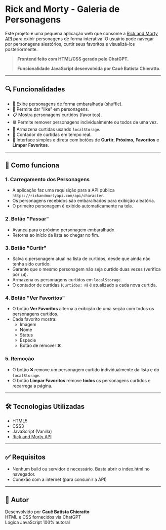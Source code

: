 # Rick and Morty - Galeria de Personagens

Este projeto é uma pequena aplicação web que consome a [Rick and Morty API](https://rickandmortyapi.com/) para exibir personagens de forma interativa. O usuário pode navegar por personagens aleatórios, curtir seus favoritos e visualizá-los posteriormente.

> **Frontend feito com HTML/CSS gerado pelo ChatGPT.**
>
> **Funcionalidade JavaScript desenvolvida por Cauê Batista Chieratto.**

---

## 🔍 Funcionalidades

- 🔄 Exibe personagens de forma embaralhada (shuffle).
- 💚 Permite dar "like" em personagens.
- 📋 Mostra personagens curtidos (favoritos).
- 🗑️ Permite remover personagens individualmente ou todos de uma vez.
- 💾 Armazena curtidas usando `localStorage`.
- 🔢 Contador de curtidas em tempo real.
- 👥 Interface simples e direta com botões de **Curtir**, **Próximo**, **Favoritos** e **Limpar Favoritos**.

---

## 🚀 Como funciona

### 1. Carregamento dos Personagens

- A aplicação faz uma requisição para a API pública `https://rickandmortyapi.com/api/character`.
- Os personagens recebidos são embaralhados para exibição aleatória.
- O primeiro personagem é exibido automaticamente na tela.

### 2. Botão "Passar"

- Avança para o próximo personagem embaralhado.
- Retorna ao início da lista ao chegar no fim.

### 3. Botão "Curtir"

- Salva o personagem atual na lista de curtidos, desde que ainda não tenha sido curtido.
- Garante que o mesmo personagem não seja curtido duas vezes (verifica por `id`).
- Armazena os personagens curtidos em `localStorage`.
- O contador de curtidas (`Curtidos: N`) é atualizado a cada nova curtida.

### 4. Botão "Ver Favoritos"

- O botão **Ver Favoritos** alterna a exibição de uma seção com todos os personagens curtidos.
- Cada favorito mostra:
  - Imagem
  - Nome
  - Status
  - Espécie
  - Botão de remover ❌

### 5. Remoção

- O botão ❌ remove um personagem curtido individualmente da lista e do `localStorage`.
- O botão **Limpar Favoritos** remove **todos** os personagens curtidos e recarrega a página.

---

## 🛠️ Tecnologias Utilizadas

- HTML5
- CSS3
- JavaScript (Vanilla)
- [Rick and Morty API](https://rickandmortyapi.com/)

---

## ✅ Requisitos

- Nenhum build ou servidor é necessário. Basta abrir o index.html no navegador.
- Conexão com a internet (para consumir a API)

---

## 👤 Autor

Desenvolvido por **Cauê Batista Chieratto**  
HTML e CSS fornecidos via ChatGPT  
Lógica JavaScript 100% autoral
